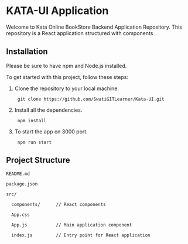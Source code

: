 # KATA-UI Application

Welcome to Kata Online BookStore Backend Application Repository. This repository is a React application structured with components

## Installation

Please be sure to have npm and Node.js installed.

To get started with this project, follow these steps:

1. Clone the repository to your local machine.

        git clone https://github.com/SwatiGITLearner/Kata-UI.git

2. Install all the dependencies.

        npm install

3. To start the app on 3000 port.

        npm run start

## Project Structure


    README.md

    package.json

    src/

      components/      // React components

      App.css

      App.js           // Main application component

      index.js         // Entry point for React application
